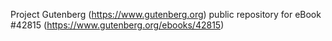 Project Gutenberg (https://www.gutenberg.org) public repository for eBook #42815 (https://www.gutenberg.org/ebooks/42815)
